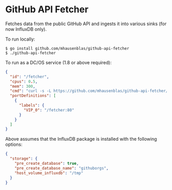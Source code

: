 # GitHub API Fetcher

Fetches data from the public GitHub API and ingests it into various sinks (for now InfluxDB only).

To run locally:

    $ go install github.com/mhausenblas/github-api-fetcher
    $ ./github-api-fetcher

To run as a DC/OS service (1.8 or above required):

```json
{
  "id": "/fetcher",
  "cpus": 0.5,
  "mem": 300,
  "cmd": "curl -s -L https://github.com/mhausenblas/github-api-fetcher/releases/download/0.1.0/github-api-fetcher -o gaf && chmod u+x gaf && ./gaf",
  "portDefinitions": [
    {
      "labels": {
        "VIP_0": "/fetcher:80"
      }
    }
  ]
}
```

Above assumes that the InfluxDB package is installed with the following options:

```json
{
  "storage": {
    "pre_create_database": true,
    "pre_create_database_name": "githuborgs",
    "host_volume_influxdb": "/tmp"
  }
}
```